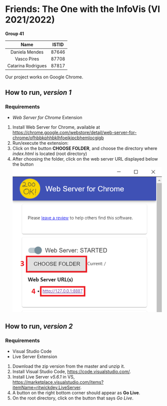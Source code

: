 # Friends: The One with the InfoVis (VI 2021/2022)

**Group 41** 

| Name | ISTID |
| :-: | :-: |
|Daniela Mendes|87646|
|Vasco Pires|87708|
|Catarina Rodrigues|87817|


Our project works on Google Chrome.

## How to run, *version 1*
### Requirements
* *Web Server for Chrome* Extension
1. Install Web Server for Chrome, available at https://chrome.google.com/webstore/detail/web-server-for-chrome/ofhbbkphhbklhfoeikjpcbhemlocgigb
2. Run/execute the extension:
3. Click on the button **CHOOSE FOLDER**, and choose the directory where *index.html* is located (root directory)
4. After choosing the folder, click on the web server URL displayed below the button
![Chrome Extension](img/extension.png)

## How to run, *version 2*
### Requirements
* Visual Studio Code
* Live Server Extension
1. Download the zip version from the master and unzip it.
2. Install Visual Studio Code, https://code.visualstudio.com/.
3. Install Live Server *v5.6.1* in VS, https://marketplace.visualstudio.com/items?itemName=ritwickdey.LiveServer.
4. A button on the right bottom corner should appear as **Go Live**.
5. On the root directory, click on the button that says *Go Live*.
